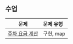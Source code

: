 ## 수업
|문제|문제 유형|
|:--:|:--------|
|[주차 요금 계산](https://programmers.co.kr/learn/courses/30/lessons/92341)|구현, map|
